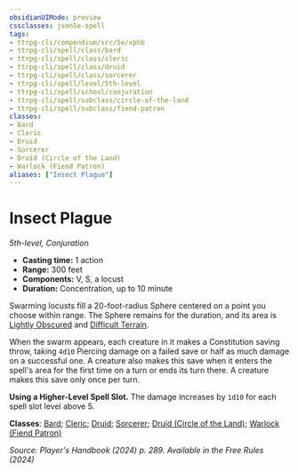 ```yaml
---
obsidianUIMode: preview
cssclasses: json5e-spell
tags:
- ttrpg-cli/compendium/src/5e/xphb
- ttrpg-cli/spell/class/bard
- ttrpg-cli/spell/class/cleric
- ttrpg-cli/spell/class/druid
- ttrpg-cli/spell/class/sorcerer
- ttrpg-cli/spell/level/5th-level
- ttrpg-cli/spell/school/conjuration
- ttrpg-cli/spell/subclass/circle-of-the-land
- ttrpg-cli/spell/subclass/fiend-patron
classes:
- Bard
- Cleric
- Druid
- Sorcerer
- Druid (Circle of the Land)
- Warlock (Fiend Patron)
aliases: ["Insect Plague"]
---
```

# Insect Plague
*5th-level, Conjuration*  


- **Casting time:** 1 action
- **Range:** 300 feet
- **Components:** V, S, a locust
- **Duration:** Concentration, up to 10 minute

Swarming locusts fill a 20-foot-radius Sphere centered on a point you choose within range. The Sphere remains for the duration, and its area is [Lightly Obscured](3-Mechanics/CLI/rules/variant-rules/lightly-obscured-xphb.md) and [Difficult Terrain](3-Mechanics/CLI/rules/variant-rules/difficult-terrain-xphb.md).

When the swarm appears, each creature in it makes a Constitution saving throw, taking `4d10` Piercing damage on a failed save or half as much damage on a successful one. A creature also makes this save when it enters the spell's area for the first time on a turn or ends its turn there. A creature makes this save only once per turn.

**Using a Higher-Level Spell Slot.** The damage increases by `1d10` for each spell slot level above 5.

**Classes**: [Bard](list-spells-classes-bard); [Cleric](list-spells-classes-cleric); [Druid](list-spells-classes-druid); [Sorcerer](list-spells-classes-sorcerer); [Druid (Circle of the Land)](list-spells-classes-druid-xphb-circle-of-the-land-xphb); [Warlock (Fiend Patron)](list-spells-classes-warlock-xphb-fiend-patron-xphb)

*Source: Player's Handbook (2024) p. 289. Available in the Free Rules (2024)*